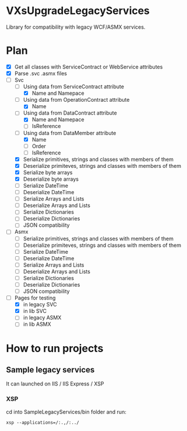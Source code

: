 # VXsUpgradeLegacyServices

Library for compatibility with legacy WCF/ASMX services.

# Plan
- [x] Get all classes with ServiceContract or WebService attributes
- [x] Parse .svc .asmx files
- [ ] Svc
  - [ ] Using data from ServiceContract attribute
    - [x] Name and Namepace
  - [ ] Using data from OperationContract attribute
    - [x] Name
  - [ ] Using data from DataContract attribute
    - [x] Name and Namepace
    - [ ] IsReference
  - [ ] Using data from DataMember attribute
    - [x] Name
    - [ ] Order
    - [ ] IsReference
  - [x] Serialize primitives, strings and classes with members of them
  - [x] Deserialize primiteves, strings and classes with members of them
  - [x] Serialize byte arrays
  - [x] Deserialize byte arrays
  - [ ] Serialize DateTime
  - [ ] Deserialize DateTime
  - [ ] Serialize Arrays and Lists
  - [ ] Deserialize Arrays and Lists
  - [ ] Serialize Dictionaries
  - [ ] Deserialize Dictionaries
  - [ ] JSON compatibility
- [ ] Asmx
  - [ ] Serialize primitives, strings and classes with members of them
  - [ ] Deserialize primiteves, strings and classes with members of them
  - [ ] Serialize DateTime
  - [ ] Deserialize DateTime
  - [ ] Serialize Arrays and Lists
  - [ ] Deserialize Arrays and Lists
  - [ ] Serialize Dictionaries
  - [ ] Deserialize Dictionaries
  - [ ] JSON compatibility
- [ ] Pages for testing
  - [x] in legacy SVC
  - [x] in lib SVC
  - [ ] in legacy ASMX
  - [ ] in lib ASMX
# How to run projects
## Sample legacy services
It can launched on IIS / IIS Express / XSP

### XSP
cd into SampleLegacyServices/bin folder and run:
```shell
xsp --applications=/:.,/:../
```